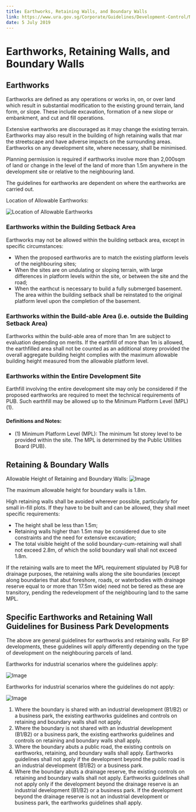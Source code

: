 ```yaml
---
title: Earthworks, Retaining Walls, and Boundary Walls
link: https://www.ura.gov.sg/Corporate/Guidelines/Development-Control/Non-Residential/Business-Park/Earthworks
date: 5 July 2019
---
```


# Earthworks, Retaining Walls, and Boundary Walls

## Earthworks

Earthworks are defined as any operations or works in, on, or over land which result in substantial modification to the existing ground terrain, land form, or slope. These include excavation, formation of a new slope or embankment, and cut and fill operations.

Extensive earthworks are discouraged as it may change the existing terrain. Earthworks may also result in the building of high retaining walls that mar the streetscape and have adverse impacts on the surrounding areas. Earthworks on any development site, where necessary, shall be minimised.

Planning permission is required if earthworks involve more than 2,000sqm of land or change in the level of the land of more than 1.5m anywhere in the development site or relative to the neighbouring land.

The guidelines for earthworks are dependent on where the earthworks are carried out.

Location of Allowable Earthworks:

![Location of Allowable Earthworks](https://www.ura.gov.sg/-/media/Corporate/Guidelines/Development-control/Commercial/C07_Earthworks.jpg?h=100%25&w=100%25)

### Earthworks within the Building Setback Area

Earthworks may not be allowed within the building setback area, except in specific circumstances:

- When the proposed earthworks are to match the existing platform levels of the neighbouring sites;
- When the sites are on undulating or sloping terrain, with large differences in platform levels within the site, or between the site and the road;
- When the earthcut is necessary to build a fully submerged basement. The area within the building setback shall be reinstated to the original platform level upon the completion of the basement.

### Earthworks within the Build-able Area (i.e. outside the Building Setback Area)

Earthworks within the build-able area of more than 1m are subject to evaluation depending on merits. If the earthfill of more than 1m is allowed, the earthfilled area shall not be counted as an additional storey provided the overall aggregate building height complies with the maximum allowable building height measured from the allowable platform level.

### Earthworks within the Entire Development Site

Earthfill involving the entire development site may only be considered if the proposed earthworks are required to meet the technical requirements of PUB. Such earthfill may be allowed up to the Minimum Platform Level (MPL)(1).

#### Definitions and Notes:

- (1) Minimum Platform Level (MPL): The minimum 1st storey level to be provided within the site. The MPL is determined by the Public Utilities Board (PUB).

## Retaining & Boundary Walls

Allowable Height of Retaining and Boundary Walls:
![Image](https://www.ura.gov.sg/-/media/Corporate/Guidelines/Development-control/Flats-Condominiums/F15_Retaining_Wall_15m.jpg?h=100%25&w=100%25)

The maximum allowable height for boundary walls is 1.8m.

High retaining walls shall be avoided wherever possible, particularly for small in-fill plots. If they have to be built and can be allowed, they shall meet specific requirements:

- The height shall be less than 1.5m;
- Retaining walls higher than 1.5m may be considered due to site constraints and the need for extensive excavation;
- The total visible height of the solid boundary-cum-retaining wall shall not exceed 2.8m, of which the solid boundary wall shall not exceed 1.8m.

If the retaining walls are to meet the MPL requirement stipulated by PUB for drainage purposes, the retaining walls along the site boundaries (except along boundaries that abut foreshore, roads, or waterbodies with drainage reserve equal to or more than 17.5m wide) need not be tiered as these are transitory, pending the redevelopment of the neighbouring land to the same MPL.

## Specific Earthworks and Retaining Wall Guidelines for Business Park Developments

The above are general guidelines for earthworks and retaining walls. For BP developments, these guidelines will apply differently depending on the type of development on the neighbouring parcels of land.

Earthworks for industrial scenarios where the guidelines apply:

![Image](https://www.ura.gov.sg/Corporate/Guidelines/Development-Control/Non-Residential/B1/-/media/52700266ABC24FD5A07E3FFA0FA3A7D0.ashx?h=100%25&w=100%25)

Earthworks for industrial scenarios where the guidelines do not apply:

![Image](https://www.ura.gov.sg/Corporate/Guidelines/Development-Control/Non-Residential/B1/-/media/2AE61DD2089741BCA6FF3F84120C3A2C.ashx?h=100%25&w=100%25)

1. Where the boundary is shared with an industrial development (B1/B2) or a business park, the existing earthworks guidelines and controls on retaining and boundary walls shall not apply.
2. Where the boundary is not shared with an industrial development (B1/B2) or a business park, the existing earthworks guidelines and controls on retaining and boundary walls shall apply.
3. Where the boundary abuts a public road, the existing controls on earthworks, retaining, and boundary walls shall apply. Earthworks guidelines shall not apply if the development beyond the public road is an industrial development (B1/B2) or a business park.
4. Where the boundary abuts a drainage reserve, the existing controls on retaining and boundary walls shall not apply. Earthworks guidelines shall not apply only if the development beyond the drainage reserve is an industrial development (B1/B2) or a business park. If the development beyond the drainage reserve is not an industrial development or business park, the earthworks guidelines shall apply.
